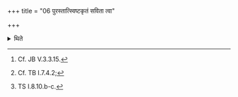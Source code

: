 +++
title = "06 पुरस्तात्स्विष्टकृतं सविता त्वा"

+++

<details><summary>थिते</summary>

6. Before the libation (to Agni) Sviṣṭakr̥t,[^1] the Brahman holds the hand of the sacrificer[^2]-with savitā tvā.[^3]  

[^1]: Cf. JB V.3.3.15.  

[^2]: Cf. TB I.7.4.2;  

[^3]: TS I.8.10.b-c.  
</details>
